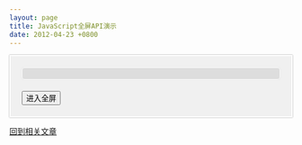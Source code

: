 ```yaml
---
layout: page
title: JavaScript全屏API演示
date: 2012-04-23 +0800
---
```


<style type="text/css">
.case{
  background:#f0f0f0;
  border:2px solid #fff;
  box-shadow: 0 0 2px gray;
  padding: 20px;
}
.case>div{
  background:#ddd;
  border-radius:5px;
  border:1px solid #fff;
  box-shadow: 0 0 2px #ddd;
  padding: 10px;
  overflow-x: auto;
  margin-bottom:20px;
}
</style>

<div class="section clearfix">
    <div id="fullscreen">
      <div class="case">
        <div id="status"></div>
        <button id="isgofullScreen">进入全屏</button>
      </div>
    </div>
</div>

<p></p>

<a href="https://sobird.me/js-requestfullscreen-api.htm">回到相关文章</a>

<script type="text/javascript">
/* 
Native FullScreen JavaScript API
-------------
Assumes Mozilla naming conventions instead of W3C for now
*/

(function() {
  var fullScreenApi = {
    supportsFullScreen: false,
    isFullScreen: function() {
      return false;
    },
    requestFullScreen: function() {},
    cancelFullScreen: function() {},
    fullScreenEventName: '',
    prefix: ''
  },
    browserPrefixes = 'webkit moz o ms khtml'.split(' ');

  // check for native support
  if (typeof document.cancelFullScreen != 'undefined') {
    fullScreenApi.supportsFullScreen = true;
  } else {
    // check for fullscreen support by vendor prefix
    for (var i = 0, il = browserPrefixes.length; i < il; i++) {
      fullScreenApi.prefix = browserPrefixes[i];

      if (typeof document[fullScreenApi.prefix + 'CancelFullScreen'] != 'undefined') {
        fullScreenApi.supportsFullScreen = true;

        break;
      }
    }
  }

  // update methods to do something useful
  if (fullScreenApi.supportsFullScreen) {
    fullScreenApi.fullScreenEventName = fullScreenApi.prefix + 'fullscreenchange';

    fullScreenApi.isFullScreen = function() {
      switch (this.prefix) {
      case '':
        return document.fullScreen;
      case 'webkit':
        return document.webkitIsFullScreen;
      default:
        return document[this.prefix + 'FullScreen'];
      }
    }
    fullScreenApi.requestFullScreen = function(el) {
      return (this.prefix === '') ? el.requestFullScreen() : el[this.prefix + 'RequestFullScreen']();
    }
    fullScreenApi.cancelFullScreen = function(el) {
      return (this.prefix === '') ? document.cancelFullScreen() : document[this.prefix + 'CancelFullScreen']();
    }
  }

  // jQuery plugin
  if (typeof jQuery != 'undefined') {
    jQuery.fn.requestFullScreen = function() {

      return this.each(function() {
        var el = jQuery(this);
        if (fullScreenApi.supportsFullScreen) {
          fullScreenApi.requestFullScreen(el);
        }
      });
    };
  }

  // export api
  window.fullScreenApi = fullScreenApi;
})();

var fullscreen = document.getElementById('fullscreen');
var _status = document.getElementById('status');
var btn = document.getElementById('isgofullScreen');

if (window.fullScreenApi.supportsFullScreen) {
  _status.innerHTML = '恭喜！您的浏览器支持Javascript原生全屏API，<br /> 单击下面的按钮即可进入全屏模式';
  
  var noFullscreen = function(){
    window.fullScreenApi.cancelFullScreen(fullscreen);
    removeDomListener(btn, 'click',noFullscreen);
    addDomListener(btn, 'click',goFullscreen);
    _status.innerHTML = '你已经退出全屏，<br />点击下面的按钮可以进入全屏';
    btn.innerHTML = '进入全屏';
  };

  var goFullscreen = function(){
    window.fullScreenApi.requestFullScreen(fullscreen);
    removeDomListener(btn, 'click',goFullscreen);
    addDomListener(btn, 'click',noFullscreen);
    _status.innerHTML = '你已经进入全屏模式，<br />点击下面的按钮可以退出全屏';
    btn.innerHTML = '退出全屏';
  };
  addDomListener(btn, 'click',goFullscreen);
} else {
  _status.innerHTML = '抱歉！您的浏览器不支持Javascript原生全屏API,<br /> 你需要Safari 5.1+, Chrome Canary, or Firefox Nightly Firefox10+浏览器才能支持该API';
  btn.parentNode.removeChild(btn);
}











//----------------------------------------------------------------
/**
 * 跨浏览器事件处理程序
 * 
 * @param {Element} instance  [Dom元素对象]
 * @param {String} eventName [事件类型名称]
 * @param {Function} handler   [函数句柄]
 * @param {Boolean} capture   [是否使用事件捕获模式]
 */
function addDomListener (instance, eventName, handler, useCapture){
  if (instance.addEventListener) {
    //DOM2级事件处理程序
    instance.addEventListener(eventName, handler, useCapture);
  } else if (instance.attachEvent){
    instance.attachEvent('on' + eventName, handler);
  } else {
    //DOM0级事件处理程序
    instance['on' + eventName] = handler;
  }
}


//----------------------------------------------------------------
/**
 * 跨浏览器事件处理程序
 * 
 * @param {Element} instance  [Dom元素对象]
 * @param {String} eventName [事件类型名称]
 * @param {Function} handler   [函数句柄]
 * @param {Boolean} capture   [是否使用事件捕获模式]
 */
function removeDomListener (instance, eventName, handler, useCapture){
  if (instance.removeEventListener) {
    //DOM2级事件处理程序
    instance.removeEventListener(eventName, handler, useCapture);
  } else if (instance.detachEvent){
    instance.detachEvent('on' + eventName, handler);
  } else {
    //DOM0级事件处理程序
    instance['on' + eventName] = null;
  }
}
</script>

